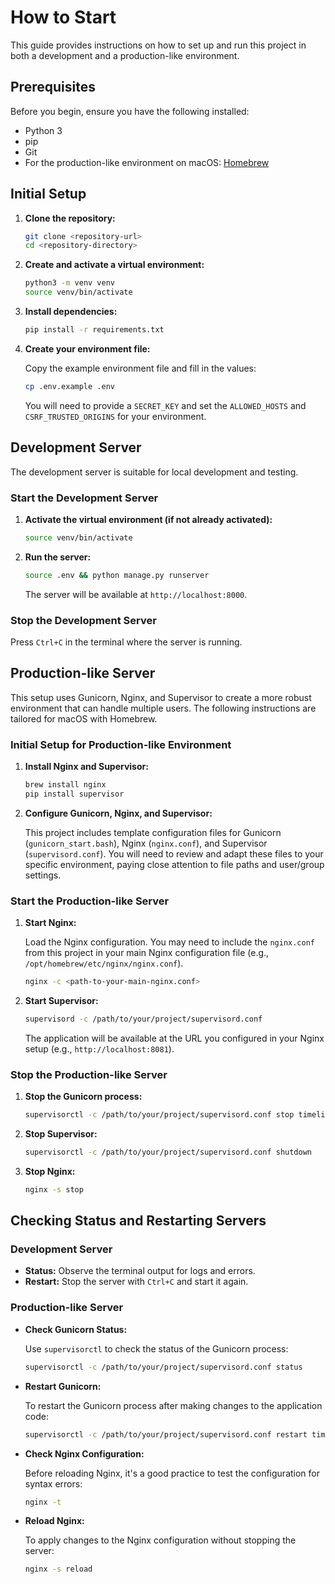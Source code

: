 # How to Start

This guide provides instructions on how to set up and run this project in both a development and a production-like environment.

## Prerequisites

Before you begin, ensure you have the following installed:

*   Python 3
*   pip
*   Git
*   For the production-like environment on macOS: [Homebrew](https://brew.sh/)

## Initial Setup

1.  **Clone the repository:**

    ```bash
    git clone <repository-url>
    cd <repository-directory>
    ```

2.  **Create and activate a virtual environment:**

    ```bash
    python3 -m venv venv
    source venv/bin/activate
    ```

3.  **Install dependencies:**

    ```bash
    pip install -r requirements.txt
    ```

4.  **Create your environment file:**

    Copy the example environment file and fill in the values:

    ```bash
    cp .env.example .env
    ```

    You will need to provide a `SECRET_KEY` and set the `ALLOWED_HOSTS` and `CSRF_TRUSTED_ORIGINS` for your environment.

## Development Server

The development server is suitable for local development and testing.

### Start the Development Server

1.  **Activate the virtual environment (if not already activated):**

    ```bash
    source venv/bin/activate
    ```

2.  **Run the server:**

    ```bash
    source .env && python manage.py runserver
    ```

    The server will be available at `http://localhost:8000`.

### Stop the Development Server

Press `Ctrl+C` in the terminal where the server is running.

## Production-like Server

This setup uses Gunicorn, Nginx, and Supervisor to create a more robust environment that can handle multiple users. The following instructions are tailored for macOS with Homebrew.

### Initial Setup for Production-like Environment

1.  **Install Nginx and Supervisor:**

    ```bash
    brew install nginx
    pip install supervisor
    ```

2.  **Configure Gunicorn, Nginx, and Supervisor:**

    This project includes template configuration files for Gunicorn (`gunicorn_start.bash`), Nginx (`nginx.conf`), and Supervisor (`supervisord.conf`). You will need to review and adapt these files to your specific environment, paying close attention to file paths and user/group settings.

### Start the Production-like Server

1.  **Start Nginx:**

    Load the Nginx configuration. You may need to include the `nginx.conf` from this project in your main Nginx configuration file (e.g., `/opt/homebrew/etc/nginx/nginx.conf`).

    ```bash
    nginx -c <path-to-your-main-nginx.conf>
    ```

2.  **Start Supervisor:**

    ```bash
    supervisord -c /path/to/your/project/supervisord.conf
    ```

    The application will be available at the URL you configured in your Nginx setup (e.g., `http://localhost:8081`).

### Stop the Production-like Server

1.  **Stop the Gunicorn process:**

    ```bash
    supervisorctl -c /path/to/your/project/supervisord.conf stop timeline_project
    ```

2.  **Stop Supervisor:**

    ```bash
    supervisorctl -c /path/to/your/project/supervisord.conf shutdown
    ```

3.  **Stop Nginx:**

    ```bash
    nginx -s stop
    ```

## Checking Status and Restarting Servers

### Development Server

*   **Status:** Observe the terminal output for logs and errors.
*   **Restart:** Stop the server with `Ctrl+C` and start it again.

### Production-like Server

*   **Check Gunicorn Status:**

    Use `supervisorctl` to check the status of the Gunicorn process:

    ```bash
    supervisorctl -c /path/to/your/project/supervisord.conf status
    ```

*   **Restart Gunicorn:**

    To restart the Gunicorn process after making changes to the application code:

    ```bash
    supervisorctl -c /path/to/your/project/supervisord.conf restart timeline_project
    ```

*   **Check Nginx Configuration:**

    Before reloading Nginx, it's a good practice to test the configuration for syntax errors:

    ```bash
    nginx -t
    ```

*   **Reload Nginx:**

    To apply changes to the Nginx configuration without stopping the server:

    ```bash
    nginx -s reload
    ```

